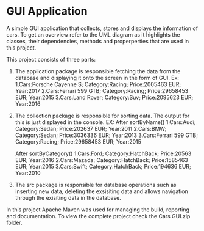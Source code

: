 # GUI Application
 
A simple GUI application that collects, stores and displays the information of cars. To get an overview refer to the UML diagram as it highlights the classes, their dependencies, methods and properperties that are used in this project. 
 
 This project consists of three parts:
  1. The application package is responsible fetching the data from the database and displaying it onto the screen in the form of GUI. 
     Ex: 
     1.Cars:Porsche Cayenne S; Category:Racing; Price:2005463 EUR; Year:2017
     2.Cars:Ferrari 599 GTB; Category:Racing; Price:29658453 EUR; Year:2015
     3.Cars:Land Rover; Category:Suv; Price:2095623 EUR; Year:2016
     
  2. The collection package is responsible for sorting data. The output for this is just displayed in the console. 
     EX: 
     After sortByName()
     1.Cars:Audi; Category:Sedan; Price:202637 EUR; Year:2011
     2.Cars:BMW; Category:Sedan; Price:3036336 EUR; Year:2013
     3.Cars:Ferrari 599 GTB; Category:Racing; Price:29658453 EUR; Year:2015
     
     After sortByCategory()
     1.Cars:Ford; Category:HatchBack; Price:20563 EUR; Year:2016
     2.Cars:Mazada; Category:HatchBack; Price:1585463 EUR; Year:2015
     3.Cars:Swift; Category:HatchBack; Price:194636 EUR; Year:2010
     
  3. The src package is responsible for database operations such as inserting new data, deleting the exsisiting data and allows              navigation through the exisiting data in the database. 
     
In this project Apache Maven was used for managing the build, reporting and documentation.
To view the complete project check the Cars GUI.zip folder.
